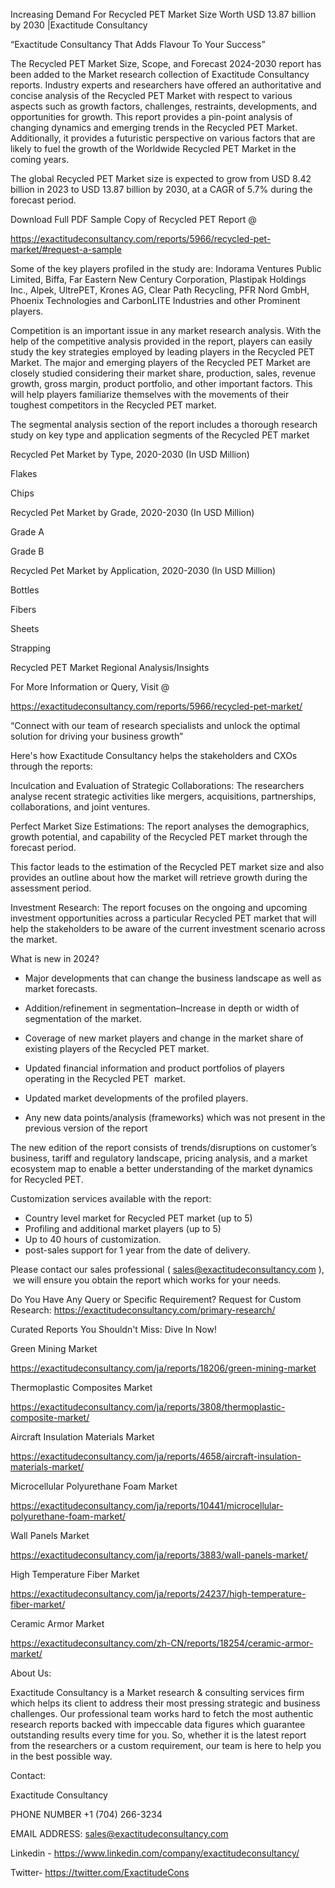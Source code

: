 Increasing Demand For Recycled PET Market Size Worth USD 13.87 billion by 2030 |Exactitude Consultancy

“Exactitude Consultancy That Adds Flavour To Your Success”

The Recycled PET Market Size, Scope, and Forecast 2024-2030 report has been added to the Market research collection of Exactitude Consultancy reports. Industry experts and researchers have offered an authoritative and concise analysis of the Recycled PET Market with respect to various aspects such as growth factors, challenges, restraints, developments, and opportunities for growth. This report provides a pin-point analysis of changing dynamics and emerging trends in the Recycled PET Market. Additionally, it provides a futuristic perspective on various factors that are likely to fuel the growth of the Worldwide Recycled PET Market in the coming years.

The global Recycled PET Market size is expected to grow from USD 8.42 billion in 2023 to USD 13.87 billion by 2030, at a CAGR of 5.7% during the forecast period.

Download Full PDF Sample Copy of Recycled PET Report @

https://exactitudeconsultancy.com/reports/5966/recycled-pet-market/#request-a-sample

Some of the key players profiled in the study are: Indorama Ventures Public Limited, Biffa, Far Eastern New Century Corporation, Plastipak Holdings Inc., Alpek, UltrePET, Krones AG, Clear Path Recycling, PFR Nord GmbH, Phoenix Technologies and CarbonLITE Industries and other Prominent players.

Competition is an important issue in any market research analysis. With the help of the competitive analysis provided in the report, players can easily study the key strategies employed by leading players in the Recycled PET Market. The major and emerging players of the Recycled PET Market are closely studied considering their market share, production, sales, revenue growth, gross margin, product portfolio, and other important factors. This will help players familiarize themselves with the movements of their toughest competitors in the Recycled PET market.

The segmental analysis section of the report includes a thorough research study on key type and application segments of the Recycled PET market

Recycled Pet Market by Type, 2020-2030 (In USD Million)

Flakes

Chips

Recycled Pet Market by Grade, 2020-2030 (In USD Million)

Grade A

Grade B

Recycled Pet Market by Application, 2020-2030 (In USD Million)

Bottles

Fibers

Sheets

Strapping

Recycled PET Market Regional Analysis/Insights

For More Information or Query, Visit @

https://exactitudeconsultancy.com/reports/5966/recycled-pet-market/

“Connect with our team of research specialists and unlock the optimal solution for driving your business growth”

Here's how Exactitude Consultancy helps the stakeholders and CXOs through the reports:

Inculcation and Evaluation of Strategic Collaborations: The researchers analyse recent strategic activities like mergers, acquisitions, partnerships, collaborations, and joint ventures.

Perfect Market Size Estimations: The report analyses the demographics, growth potential, and capability of the Recycled PET market through the forecast period.

This factor leads to the estimation of the Recycled PET market size and also provides an outline about how the market will retrieve growth during the assessment period.

Investment Research: The report focuses on the ongoing and upcoming investment opportunities across a particular Recycled PET market that will help the stakeholders to be aware of the current investment scenario across the market.

What is new in 2024?

- Major developments that can change the business landscape as well as market forecasts.

- Addition/refinement in segmentation–Increase in depth or width of segmentation of the market.

- Coverage of new market players and change in the market share of existing players of the Recycled PET market.

- Updated financial information and product portfolios of players operating in the Recycled PET  market.

- Updated market developments of the profiled players.

- Any new data points/analysis (frameworks) which was not present in the previous version of the report

The new edition of the report consists of trends/disruptions on customer’s business, tariff and regulatory landscape, pricing analysis, and a market ecosystem map to enable a better understanding of the market dynamics for Recycled PET.

Customization services available with the report:

- Country level market for Recycled PET market (up to 5)
- Profiling and additional market players (up to 5)
- Up to 40 hours of customization.
- post-sales support for 1 year from the date of delivery.

Please contact our sales professional ( sales@exactitudeconsultancy.com ),  we will ensure you obtain the report which works for your needs.

Do You Have Any Query or Specific Requirement? Request for Custom Research: https://exactitudeconsultancy.com/primary-research/

Curated Reports You Shouldn't Miss: Dive In Now!

Green Mining Market

https://exactitudeconsultancy.com/ja/reports/18206/green-mining-market

Thermoplastic Composites Market

https://exactitudeconsultancy.com/ja/reports/3808/thermoplastic-composite-market/

Aircraft Insulation Materials Market

https://exactitudeconsultancy.com/ja/reports/4658/aircraft-insulation-materials-market/

Microcellular Polyurethane Foam Market

https://exactitudeconsultancy.com/ja/reports/10441/microcellular-polyurethane-foam-market/

Wall Panels Market

https://exactitudeconsultancy.com/ja/reports/3883/wall-panels-market/

High Temperature Fiber Market

https://exactitudeconsultancy.com/ja/reports/24237/high-temperature-fiber-market/

Ceramic Armor Market

https://exactitudeconsultancy.com/zh-CN/reports/18254/ceramic-armor-market/

About Us:

Exactitude Consultancy is a Market research & consulting services firm which helps its client to address their most pressing strategic and business challenges. Our professional team works hard to fetch the most authentic research reports backed with impeccable data figures which guarantee outstanding results every time for you. So, whether it is the latest report from the researchers or a custom requirement, our team is here to help you in the best possible way.

Contact:

Exactitude Consultancy

PHONE NUMBER +1 (704) 266-3234

EMAIL ADDRESS: sales@exactitudeconsultancy.com

Linkedin - https://www.linkedin.com/company/exactitudeconsultancy/

Twitter- https://twitter.com/ExactitudeCons



